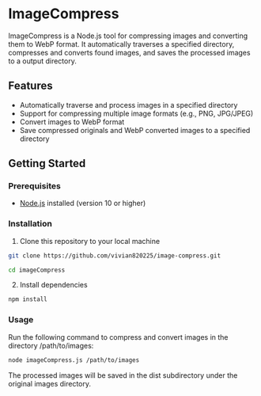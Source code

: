 # ImageCompress

ImageCompress is a Node.js tool for compressing images and converting them to WebP format. It automatically traverses a specified directory, compresses and converts found images, and saves the processed images to a output directory.

## Features

- Automatically traverse and process images in a specified directory
- Support for compressing multiple image formats (e.g., PNG, JPG/JPEG)
- Convert images to WebP format
- Save compressed originals and WebP converted images to a specified directory

## Getting Started

### Prerequisites

- [Node.js](https://nodejs.org/) installed (version 10 or higher)

### Installation

1. Clone this repository to your local machine

```bash
git clone https://github.com/vivian820225/image-compress.git

cd imageCompress
```

2. Install dependencies

```bash
npm install
```

### Usage

Run the following command to compress and convert images in the directory /path/to/images:

```bash
node imageCompress.js /path/to/images
```

The processed images will be saved in the dist subdirectory under the original images directory.
